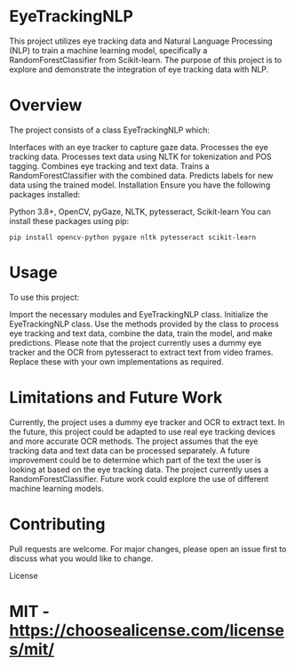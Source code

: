 # EyeTrackingNLP
This project utilizes eye tracking data and Natural Language Processing (NLP) to train a machine learning model, specifically a RandomForestClassifier from Scikit-learn. The purpose of this project is to explore and demonstrate the integration of eye tracking data with NLP.

# Overview
The project consists of a class EyeTrackingNLP which:

Interfaces with an eye tracker to capture gaze data.
Processes the eye tracking data.
Processes text data using NLTK for tokenization and POS tagging.
Combines eye tracking and text data.
Trains a RandomForestClassifier with the combined data.
Predicts labels for new data using the trained model.
Installation
Ensure you have the following packages installed:

Python 3.8+, OpenCV, pyGaze, NLTK, pytesseract, Scikit-learn
You can install these packages using pip:
```
pip install opencv-python pygaze nltk pytesseract scikit-learn
```

# Usage
To use this project:

Import the necessary modules and EyeTrackingNLP class.
Initialize the EyeTrackingNLP class.
Use the methods provided by the class to process eye tracking and text data, combine the data, train the model, and make predictions.
Please note that the project currently uses a dummy eye tracker and the OCR from pytesseract to extract text from video frames. Replace these with your own implementations as required.

# Limitations and Future Work
Currently, the project uses a dummy eye tracker and OCR to extract text. In the future, this project could be adapted to use real eye tracking devices and more accurate OCR methods.
The project assumes that the eye tracking data and text data can be processed separately. A future improvement could be to determine which part of the text the user is looking at based on the eye tracking data.
The project currently uses a RandomForestClassifier. Future work could explore the use of different machine learning models.

# Contributing
Pull requests are welcome. For major changes, please open an issue first to discuss what you would like to change.

License

# MIT - https://choosealicense.com/licenses/mit/
